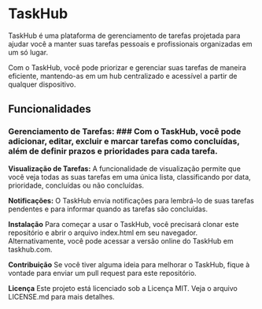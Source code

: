 # **TaskHub**

TaskHub é uma plataforma de gerenciamento de tarefas projetada para ajudar você a manter suas tarefas pessoais e profissionais organizadas em um só lugar.

Com o TaskHub, você pode priorizar e gerenciar suas tarefas de maneira eficiente, mantendo-as em um hub centralizado e acessível a partir de qualquer dispositivo.

## **Funcionalidades**
### **Gerenciamento de Tarefas:** ### Com o TaskHub, você pode adicionar, editar, excluir e marcar tarefas como concluídas, além de definir prazos e prioridades para cada tarefa.

**Visualização de Tarefas:** A funcionalidade de visualização permite que você veja todas as suas tarefas em uma única lista, classificando por data, prioridade, concluídas ou não concluídas.

**Notificações:** O TaskHub envia notificações para lembrá-lo de suas tarefas pendentes e para informar quando as tarefas são concluídas.

**Instalação**
Para começar a usar o TaskHub, você precisará clonar este repositório e abrir o arquivo index.html em seu navegador. Alternativamente, você pode acessar a versão online do TaskHub em taskhub.com.

**Contribuição**
Se você tiver alguma ideia para melhorar o TaskHub, fique à vontade para enviar um pull request para este repositório.

**Licença**
Este projeto está licenciado sob a Licença MIT. Veja o arquivo LICENSE.md para mais detalhes.
